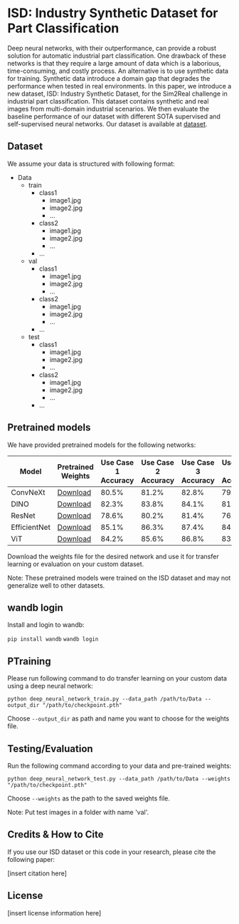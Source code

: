 <!DOCTYPE html>
<html>

<body>
	<h1>ISD: Industry Synthetic Dataset for Part Classification</h1>
	<p>Deep neural networks, with their outperformance, can provide a robust solution for automatic industrial part classification. One drawback of these networks is that they require a large amount of data which is a laborious, time-consuming, and costly process. An alternative is to use synthetic data for training. Synthetic data introduce a domain gap that degrades the performance when tested in real environments. In this paper, we introduce a new dataset, ISD: Industry Synthetic Dataset, for the Sim2Real challenge in industrial part classification. This dataset contains synthetic and real images from multi-domain industrial scenarios. We then evaluate the baseline performance of our dataset with different SOTA supervised and self-supervised neural networks. Our dataset is available at <a href="https://dafd.com/">dataset</a>.</p>
  <h2>Dataset</h2>
<p>We assume your data is structured with following format:</p>

<ul>
	<li>Data
		<ul>
			<li>train
				<ul>
					<li>class1
						<ul>
							<li>image1.jpg</li>
							<li>image2.jpg</li>
							<li>...</li>
						</ul>
					</li>
					<li>class2
						<ul>
							<li>image1.jpg</li>
							<li>image2.jpg</li>
							<li>...</li>
						</ul>
					</li>
					<li>...</li>
				</ul>
			</li>
			<li>val
				<ul>
					<li>class1
						<ul>
							<li>image1.jpg</li>
							<li>image2.jpg</li>
							<li>...</li>
						</ul>
					</li>
					<li>class2
						<ul>
							<li>image1.jpg</li>
							<li>image2.jpg</li>
							<li>...</li>
						</ul>
					</li>
					<li>...</li>
				</ul>
			</li>
			<li>test
				<ul>
					<li>class1
						<ul>
							<li>image1.jpg</li>
							<li>image2.jpg</li>
							<li>...</li>
						</ul>
					</li>
					<li>class2
						<ul>
							<li>image1.jpg</li>
							<li>image2.jpg</li>
							<li>...</li>
						</ul>
					</li>
					<li>...</li>
				</ul>
			</li>
		</ul>
	</li>
</ul>

<h2>Pretrained models</h2>
<p>We have provided pretrained models for the following networks:</p>

<table>
  <thead>
    <tr>
      <th>Model</th>
      <th>Pretrained Weights</th>
      <th>Use Case 1 Accuracy</th>
      <th>Use Case 2 Accuracy</th>
      <th>Use Case 3 Accuracy</th>
      <th>Use Case 4 Accuracy</th>
      <th>Use Case 5 Accuracy</th>
      <th>Use Case 6 Accuracy</th>
    </tr>
  </thead>
  <tbody>
    <tr>
      <td>ConvNeXt</td>
      <td><a href="#">Download</a></td>
      <td>80.5%</td>
      <td>81.2%</td>
      <td>82.8%</td>
      <td>79.6%</td>
      <td>81.9%</td>
      <td>83.2%</td>
    </tr>
    <tr>
      <td>DINO</td>
      <td><a href="#">Download</a></td>
      <td>82.3%</td>
      <td>83.8%</td>
      <td>84.1%</td>
      <td>81.6%</td>
      <td>83.2%</td>
      <td>85.6%</td>
    </tr>
    <tr>
      <td>ResNet</td>
      <td><a href="#">Download</a></td>
      <td>78.6%</td>
      <td>80.2%</td>
      <td>81.4%</td>
      <td>76.9%</td>
      <td>79.8%</td>
      <td>82.1%</td>
    </tr>
    <tr>
      <td>EfficientNet</td>
      <td><a href="#">Download</a></td>
      <td>85.1%</td>
      <td>86.3%</td>
      <td>87.4%</td>
      <td>84.9%</td>
      <td>85.7%</td>
      <td>87.1%</td>
    </tr>
    <tr>
      <td>ViT</td>
      <td><a href="#">Download</a></td>
      <td>84.2%</td>
      <td>85.6%</td>
      <td>86.8%</td>
      <td>83.1%</td>
      <td>84.7%</td>
      <td>87.3%</td>
    </tr>
  </tbody>
</table>
<p>Download the weights file for the desired network and use it for transfer learning or evaluation on your custom dataset.</p>
<p>Note: These pretrained models were trained on the ISD dataset and may not generalize well to other datasets.</p>

  
 <h2>wandb login</h2> 
<div>
    <p>Install and login to wandb:</p>
    <code>pip install wandb</code>
    <code>wandb login</code>
</div>
<h2>PTraining</h2>
<div>
    <p>Please run following command to do transfer learning on your custom data using a deep neural network:</p>
    <code>python deep_neural_network_train.py --data_path /path/to/Data --output_dir "/path/to/checkpoint.pth"</code>
    <p>Choose <code>--output_dir</code> as path and name you want to choose for the weights file.</p>
</div>
<h2>Testing/Evaluation</h2>
<div>
    <p>Run the following command according to your data and pre-trained weights:</p>
    <code>python deep_neural_network_test.py --data_path /path/to/Data --weights "/path/to/checkpoint.pth"</code>
    <p>Choose <code>--weights</code> as the path to the saved weights file.</p>
    <p>Note: Put test images in a folder with name 'val'.</p>
</div>
  <h2>Credits & How to Cite</h2>
<div>
    <p>If you use our ISD dataset or this code in your research, please cite the following paper:</p>
    <p>[insert citation here]</p>
</div>
<h2>License</h2>
<div>
    <p>[insert license information here]</p>
</div>
</body>
</html>
